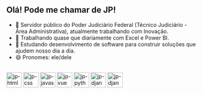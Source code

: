 ## Olá! Pode me chamar de JP!

- 🔭 Servidor público do Poder Judiciário Federal (Técnico Judiciário - Área Administrativa), atualmente trabalhando com Inovação.
- 🎲 Trabalhando quase que diariamente com Excel e Power BI.
- 🌱 Estudando desenvolvimento de software para construir soluções que ajudem nosso dia a dia.
- 😄 Pronomes: ele/dele


<div style="displau: inline-block"><br>  
  <img align="center" alt="jp-html5" heigh="40" width="40" src="https://cdn.jsdelivr.net/gh/devicons/devicon@latest/icons/html5/html5-original.svg" />
  <img align="center" alt="jp-css" heigh="40" width="40" src="https://cdn.jsdelivr.net/gh/devicons/devicon@latest/icons/css3/css3-original.svg" />
  <img align="center" alt="jp-javascript" heigh="40" width="40" src="https://cdn.jsdelivr.net/gh/devicons/devicon@latest/icons/javascript/javascript-original.svg" />
  <img align="center" alt="jp-vue" heigh="40" width="40" src="https://cdn.jsdelivr.net/gh/devicons/devicon@latest/icons/vuejs/vuejs-original.svg" />        
  <img align="center" alt="jp-python" heigh="40" width="40" src="https://cdn.jsdelivr.net/gh/devicons/devicon@latest/icons/python/python-original.svg" />
  <img align="center" alt="jp-django" heigh="40" width="40" src="https://cdn.jsdelivr.net/gh/devicons/devicon@latest/icons/django/django-plain.svg" />
  <img align="center" alt="jp-django-rest-framework" heigh="40" width="40" src="https://cdn.jsdelivr.net/gh/devicons/devicon@latest/icons/djangorest/djangorest-original.svg" />
</div>
